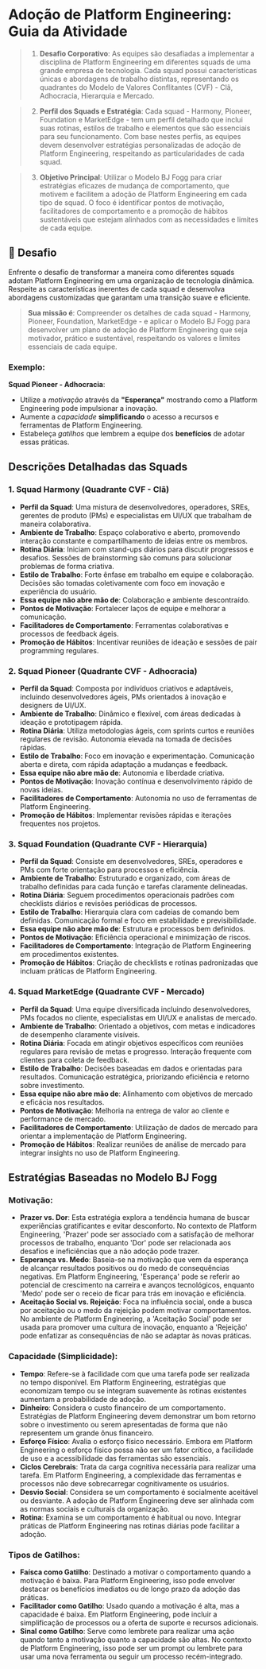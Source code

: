 # Adoção de Platform Engineering: Guia da Atividade

> 1. **Desafio Corporativo**: As equipes são desafiadas a implementar a disciplina de Platform Engineering em diferentes squads de uma grande empresa de tecnologia. Cada squad possui características únicas e abordagens de trabalho distintas, representando os quadrantes do Modelo de Valores Conflitantes (CVF) - Clã, Adhocracia, Hierarquia e Mercado.

> 2. **Perfil dos Squads e Estratégia**: Cada squad - Harmony, Pioneer, Foundation e MarketEdge - tem um perfil detalhado que inclui suas rotinas, estilos de trabalho e elementos que são essenciais para seu funcionamento. Com base nestes perfis, as equipes devem desenvolver estratégias personalizadas de adoção de Platform Engineering, respeitando as particularidades de cada squad.

> 3. **Objetivo Principal**: Utilizar o Modelo BJ Fogg para criar estratégias eficazes de mudança de comportamento, que motivem e facilitem a adoção de Platform Engineering em cada tipo de squad. O foco é identificar pontos de motivação, facilitadores de comportamento e a promoção de hábitos sustentáveis que estejam alinhados com as necessidades e limites de cada equipe.

## 🚀 Desafio
Enfrente o desafio de transformar a maneira como diferentes squads adotam Platform Engineering em uma organização de tecnologia dinâmica. Respeite as características inerentes de cada squad e desenvolva abordagens customizadas que garantam uma transição suave e eficiente.

> **Sua missão é**: Compreender os detalhes de cada squad - Harmony, Pioneer, Foundation, MarketEdge - e aplicar o Modelo BJ Fogg para desenvolver um plano de adoção de Platform Engineering que seja motivador, prático e sustentável, respeitando os valores e limites essenciais de cada equipe.

### Exemplo:
**Squad Pioneer - Adhocracia**:
  - Utilize a *motivação* através da **"Esperança"** mostrando como a Platform Engineering pode impulsionar a inovação.
  - Aumente a *capacidade* **simplificando** o acesso a recursos e ferramentas de Platform Engineering.
  - Estabeleça *gatilhos* que lembrem a equipe dos **benefícios** de adotar essas práticas.

## Descrições Detalhadas das Squads 

### 1. Squad Harmony (Quadrante CVF - Clã)
- **Perfil da Squad**: Uma mistura de desenvolvedores, operadores, SREs, gerentes de produto (PMs) e especialistas em UI/UX que trabalham de maneira colaborativa.
- **Ambiente de Trabalho**: Espaço colaborativo e aberto, promovendo interação constante e compartilhamento de ideias entre os membros.
- **Rotina Diária**: Iniciam com stand-ups diários para discutir progressos e desafios. Sessões de brainstorming são comuns para solucionar problemas de forma criativa.
- **Estilo de Trabalho**: Forte ênfase em trabalho em equipe e colaboração. Decisões são tomadas coletivamente com foco em inovação e experiência do usuário.
- **Essa equipe não abre mão de**: Colaboração e ambiente descontraído.
- **Pontos de Motivação**: Fortalecer laços de equipe e melhorar a comunicação.
- **Facilitadores de Comportamento**: Ferramentas colaborativas e processos de feedback ágeis.
- **Promoção de Hábitos**: Incentivar reuniões de ideação e sessões de pair programming regulares.

### 2. Squad Pioneer (Quadrante CVF - Adhocracia)
- **Perfil da Squad**: Composta por indivíduos criativos e adaptáveis, incluindo desenvolvedores ágeis, PMs orientados à inovação e designers de UI/UX.
- **Ambiente de Trabalho**: Dinâmico e flexível, com áreas dedicadas à ideação e prototipagem rápida.
- **Rotina Diária**: Utiliza metodologias ágeis, com sprints curtos e reuniões regulares de revisão. Autonomia elevada na tomada de decisões rápidas.
- **Estilo de Trabalho**: Foco em inovação e experimentação. Comunicação aberta e direta, com rápida adaptação a mudanças e feedback.
- **Essa equipe não abre mão de**: Autonomia e liberdade criativa.
- **Pontos de Motivação**: Inovação contínua e desenvolvimento rápido de novas ideias.
- **Facilitadores de Comportamento**: Autonomia no uso de ferramentas de Platform Engineering.
- **Promoção de Hábitos**: Implementar revisões rápidas e iterações frequentes nos projetos.

### 3. Squad Foundation (Quadrante CVF - Hierarquia)
- **Perfil da Squad**: Consiste em desenvolvedores, SREs, operadores e PMs com forte orientação para processos e eficiência.
- **Ambiente de Trabalho**: Estruturado e organizado, com áreas de trabalho definidas para cada função e tarefas claramente delineadas.
- **Rotina Diária**: Seguem procedimentos operacionais padrões com checklists diários e revisões periódicas de processos.
- **Estilo de Trabalho**: Hierarquia clara com cadeias de comando bem definidas. Comunicação formal e foco em estabilidade e previsibilidade.
- **Essa equipe não abre mão de**: Estrutura e processos bem definidos.
- **Pontos de Motivação**: Eficiência operacional e minimização de riscos.
- **Facilitadores de Comportamento**: Integração de Platform Engineering em procedimentos existentes.
- **Promoção de Hábitos**: Criação de checklists e rotinas padronizadas que incluam práticas de Platform Engineering.

### 4. Squad MarketEdge (Quadrante CVF - Mercado)
- **Perfil da Squad**: Uma equipe diversificada incluindo desenvolvedores, PMs focados no cliente, especialistas em UI/UX e analistas de mercado.
- **Ambiente de Trabalho**: Orientado a objetivos, com metas e indicadores de desempenho claramente visíveis.
- **Rotina Diária**: Focada em atingir objetivos específicos com reuniões regulares para revisão de metas e progresso. Interação frequente com clientes para coleta de feedback.
- **Estilo de Trabalho**: Decisões baseadas em dados e orientadas para resultados. Comunicação estratégica, priorizando eficiência e retorno sobre investimento.
- **Essa equipe não abre mão de**: Alinhamento com objetivos de mercado e eficácia nos resultados.
- **Pontos de Motivação**: Melhoria na entrega de valor ao cliente e performance de mercado.
- **Facilitadores de Comportamento**: Utilização de dados de mercado para orientar a implementação de Platform Engineering.
- **Promoção de Hábitos**: Realizar reuniões de análise de mercado para integrar insights no uso de Platform Engineering.

## Estratégias Baseadas no Modelo BJ Fogg

### Motivação:
- **Prazer vs. Dor**: Esta estratégia explora a tendência humana de buscar experiências gratificantes e evitar desconforto. No contexto de Platform Engineering, 'Prazer' pode ser associado com a satisfação de melhorar processos de trabalho, enquanto 'Dor' pode ser relacionada aos desafios e ineficiências que a não adoção pode trazer.
- **Esperança vs. Medo**: Baseia-se na motivação que vem da esperança de alcançar resultados positivos ou do medo de consequências negativas. Em Platform Engineering, 'Esperança' pode se referir ao potencial de crescimento na carreira e avanços tecnológicos, enquanto 'Medo' pode ser o receio de ficar para trás em inovação e eficiência.
- **Aceitação Social vs. Rejeição**: Foca na influência social, onde a busca por aceitação ou o medo da rejeição podem motivar comportamentos. No ambiente de Platform Engineering, a 'Aceitação Social' pode ser usada para promover uma cultura de inovação, enquanto a 'Rejeição' pode enfatizar as consequências de não se adaptar às novas práticas.

### Capacidade (Simplicidade):
- **Tempo**: Refere-se à facilidade com que uma tarefa pode ser realizada no tempo disponível. Em Platform Engineering, estratégias que economizam tempo ou se integram suavemente às rotinas existentes aumentam a probabilidade de adoção.
- **Dinheiro**: Considera o custo financeiro de um comportamento. Estratégias de Platform Engineering devem demonstrar um bom retorno sobre o investimento ou serem apresentadas de forma que não representem um grande ônus financeiro.
- **Esforço Físico**: Avalia o esforço físico necessário. Embora em Platform Engineering o esforço físico possa não ser um fator crítico, a facilidade de uso e a acessibilidade das ferramentas são essenciais.
- **Ciclos Cerebrais**: Trata da carga cognitiva necessária para realizar uma tarefa. Em Platform Engineering, a complexidade das ferramentas e processos não deve sobrecarregar cognitivamente os usuários.
- **Desvio Social**: Considera se um comportamento é socialmente aceitável ou desviante. A adoção de Platform Engineering deve ser alinhada com as normas sociais e culturais da organização.
- **Rotina**: Examina se um comportamento é habitual ou novo. Integrar práticas de Platform Engineering nas rotinas diárias pode facilitar a adoção.

### Tipos de Gatilhos:
- **Faísca como Gatilho**: Destinado a motivar o comportamento quando a motivação é baixa. Para Platform Engineering, isso pode envolver destacar os benefícios imediatos ou de longo prazo da adoção das práticas.
- **Facilitador como Gatilho**: Usado quando a motivação é alta, mas a capacidade é baixa. Em Platform Engineering, pode incluir a simplificação de processos ou a oferta de suporte e recursos adicionais.
- **Sinal como Gatilho**: Serve como lembrete para realizar uma ação quando tanto a motivação quanto a capacidade são altas. No contexto de Platform Engineering, isso pode ser um prompt ou lembrete para usar uma nova ferramenta ou seguir um processo recém-integrado.
